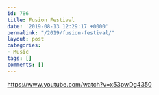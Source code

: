 ```yaml
---
id: 786
title: Fusion Festival
date: '2019-08-13 12:29:17 +0000'
permalink: "/2019/fusion-festival/"
layout: post
categories:
- Music
tags: []
comments: []
---
```

<https://www.youtube.com/watch?v=x53pwDg4350>